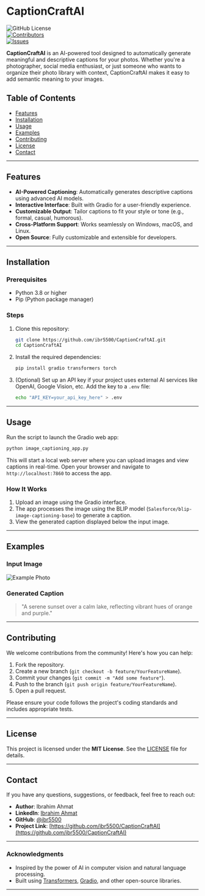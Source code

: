 # **CaptionCraftAI**

![GitHub License](https://img.shields.io/badge/license-MIT-blue.svg)  
[![Contributors](https://img.shields.io/github/contributors/ibr5500/CaptionCraftAI)](https://github.com/ibr5500/CaptionCraftAI/graphs/contributors)  
[![Issues](https://img.shields.io/github/issues/ibr5500/CaptionCraftAI)](https://github.com/ibr5500/CaptionCraftAI/issues)

**CaptionCraftAI** is an AI-powered tool designed to automatically generate meaningful and descriptive captions for your photos. Whether you're a photographer, social media enthusiast, or just someone who wants to organize their photo library with context, CaptionCraftAI makes it easy to add semantic meaning to your images.

## Table of Contents

- [Features](#features)
- [Installation](#installation)
- [Usage](#usage)
- [Examples](#examples)
- [Contributing](#contributing)
- [License](#license)
- [Contact](#contact)

---

## Features

- **AI-Powered Captioning**: Automatically generates descriptive captions using advanced AI models.
- **Interactive Interface**: Built with Gradio for a user-friendly experience.
- **Customizable Output**: Tailor captions to fit your style or tone (e.g., formal, casual, humorous).
- **Cross-Platform Support**: Works seamlessly on Windows, macOS, and Linux.
- **Open Source**: Fully customizable and extensible for developers.

---

## Installation

### Prerequisites

- Python 3.8 or higher
- Pip (Python package manager)

### Steps

1. Clone this repository:
   ```bash
   git clone https://github.com/ibr5500/CaptionCraftAI.git
   cd CaptionCraftAI
   ```

2. Install the required dependencies:
   ```bash
   pip install gradio transformers torch
   ```

3. (Optional) Set up an API key if your project uses external AI services like OpenAI, Google Vision, etc. Add the key to a `.env` file:
   ```bash
   echo "API_KEY=your_api_key_here" > .env
   ```

---

## Usage

Run the script to launch the Gradio web app:

```bash
python image_captioning_app.py
```

This will start a local web server where you can upload images and view captions in real-time. Open your browser and navigate to `http://localhost:7860` to access the app.

### How It Works

1. Upload an image using the Gradio interface.
2. The app processes the image using the BLIP model (`Salesforce/blip-image-captioning-base`) to generate a caption.
3. View the generated caption displayed below the input image.

---

## Examples

### Input Image
![Example Photo](example.jpg)

### Generated Caption
> "A serene sunset over a calm lake, reflecting vibrant hues of orange and purple."

---

## Contributing

We welcome contributions from the community! Here's how you can help:

1. Fork the repository.
2. Create a new branch (`git checkout -b feature/YourFeatureName`).
3. Commit your changes (`git commit -m "Add some feature"`).
4. Push to the branch (`git push origin feature/YourFeatureName`).
5. Open a pull request.

Please ensure your code follows the project's coding standards and includes appropriate tests.

---

## License

This project is licensed under the **MIT License**. See the [LICENSE](LICENSE) file for details.

---

## Contact

If you have any questions, suggestions, or feedback, feel free to reach out:

- **Author**: Ibrahim Ahmat  
- **LinkedIn**: [Ibrahim Ahmat](https://www.linkedin.com/in/ibrahim-ahmat/)  
- **GitHub**: [@ibr5500](https://github.com/ibr5500)  
- **Project Link**: [https://github.com/ibr5500/CaptionCraftAI](https://github.com/ibr5500/CaptionCraftAI)

---

### Acknowledgments

- Inspired by the power of AI in computer vision and natural language processing.
- Built using [Transformers](https://huggingface.co/transformers/), [Gradio](https://gradio.app/), and other open-source libraries.

---
